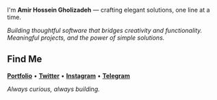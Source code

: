 
I'm **Amir Hossein Gholizadeh** — crafting elegant solutions, one line at a time.



*Building thoughtful software that bridges creativity and functionality. Meaningful projects, and the power of simple solutions.*

##  Find Me

**[Portfolio](https://amrqhz.github.io)** • **[Twitter](https://twitter.com/amrqhz)** • **[Instagram](https://instagram.com/amrqhz)** • **[Telegram](https://telegram.me/amrqhz)**



*Always curious, always building.*
